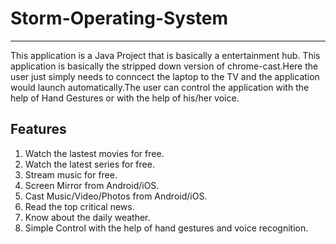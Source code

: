 # Storm-Operating-System
<hr>
This application is a Java Project that is basically a entertainment hub.
This application is basically the stripped down version of chrome-cast.Here the user just simply needs to conncect the laptop to the TV and the application would launch automatically.The user can control the application with the help of Hand Gestures or with the help of his/her voice.

## Features

1. Watch the lastest movies for free.
2. Watch the latest series for free.
3. Stream music for free.
4. Screen Mirror from Android/iOS.
5. Cast Music/Video/Photos from Android/iOS.
6. Read the top critical news.
7. Know about the daily weather.
8. Simple Control with the help of hand gestures and voice recognition.